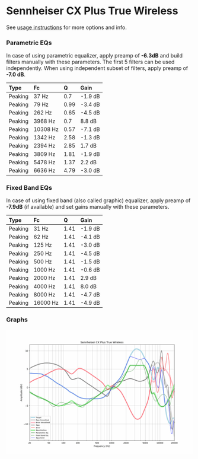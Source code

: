 # Sennheiser CX Plus True Wireless
See [usage instructions](https://github.com/jaakkopasanen/AutoEq#usage) for more options and info.

### Parametric EQs
In case of using parametric equalizer, apply preamp of **-6.3dB** and build filters manually
with these parameters. The first 5 filters can be used independently.
When using independent subset of filters, apply preamp of **-7.0 dB**.

| Type    | Fc       |    Q | Gain    |
|:--------|:---------|:-----|:--------|
| Peaking | 37 Hz    | 0.7  | -1.9 dB |
| Peaking | 79 Hz    | 0.99 | -3.4 dB |
| Peaking | 262 Hz   | 0.65 | -4.5 dB |
| Peaking | 3968 Hz  | 0.7  | 8.8 dB  |
| Peaking | 10308 Hz | 0.57 | -7.1 dB |
| Peaking | 1342 Hz  | 2.58 | -1.3 dB |
| Peaking | 2394 Hz  | 2.85 | 1.7 dB  |
| Peaking | 3809 Hz  | 1.81 | -1.9 dB |
| Peaking | 5478 Hz  | 1.37 | 2.2 dB  |
| Peaking | 6636 Hz  | 4.79 | -3.0 dB |

### Fixed Band EQs
In case of using fixed band (also called graphic) equalizer, apply preamp of **-7.9dB**
(if available) and set gains manually with these parameters.

| Type    | Fc       |    Q | Gain    |
|:--------|:---------|:-----|:--------|
| Peaking | 31 Hz    | 1.41 | -1.9 dB |
| Peaking | 62 Hz    | 1.41 | -4.1 dB |
| Peaking | 125 Hz   | 1.41 | -3.0 dB |
| Peaking | 250 Hz   | 1.41 | -4.5 dB |
| Peaking | 500 Hz   | 1.41 | -1.5 dB |
| Peaking | 1000 Hz  | 1.41 | -0.6 dB |
| Peaking | 2000 Hz  | 1.41 | 2.9 dB  |
| Peaking | 4000 Hz  | 1.41 | 8.0 dB  |
| Peaking | 8000 Hz  | 1.41 | -4.7 dB |
| Peaking | 16000 Hz | 1.41 | -4.9 dB |

### Graphs
![](./Sennheiser%20CX%20Plus%20True%20Wireless.png)